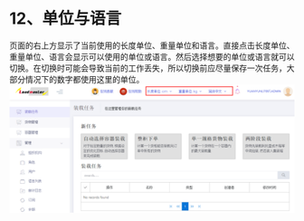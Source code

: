 # 12、单位与语言

页面的右上方显示了当前使用的长度单位、重量单位和语言。直接点击长度单位、重量单位、语言会显示可以使用的单位或语言。然后选择想要的单位或语言就可以切换。在切换时可能会导致当前的工作丢失，所以切换前应尽量保存一次任务，大部分情况下的数字都使用这里的单位。![](../.gitbook/assets/44.png)

